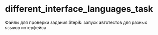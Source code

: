 # different_interface_languages_task
Файлы для проверки задания Stepik: запуск автотестов для разных языков интерфейса
